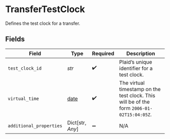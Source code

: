 # TransferTestClock

Defines the test clock for a transfer.


## Fields

| Field                                                                                     | Type                                                                                      | Required                                                                                  | Description                                                                               |
| ----------------------------------------------------------------------------------------- | ----------------------------------------------------------------------------------------- | ----------------------------------------------------------------------------------------- | ----------------------------------------------------------------------------------------- |
| `test_clock_id`                                                                           | *str*                                                                                     | :heavy_check_mark:                                                                        | Plaid’s unique identifier for a test clock.                                               |
| `virtual_time`                                                                            | [date](https://docs.python.org/3/library/datetime.html#date-objects)                      | :heavy_check_mark:                                                                        | The virtual timestamp on the test clock. This will be of the form `2006-01-02T15:04:05Z`. |
| `additional_properties`                                                                   | Dict[str, *Any*]                                                                          | :heavy_minus_sign:                                                                        | N/A                                                                                       |